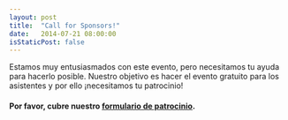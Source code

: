 ```yaml
---
layout: post
title:  "Call for Sponsors!"
date:   2014-07-21 08:00:00
isStaticPost: false
---
```


Estamos muy entusiasmados con este evento, pero necesitamos tu ayuda para hacerlo posible. Nuestro objetivo es hacer el evento gratuito para los asistentes y por ello ¡necesitamos tu patrocinio!

#### Por favor, cubre nuestro [formulario de patrocinio](https://gdgvigo.typeform.com/to/Tx9PPS).
